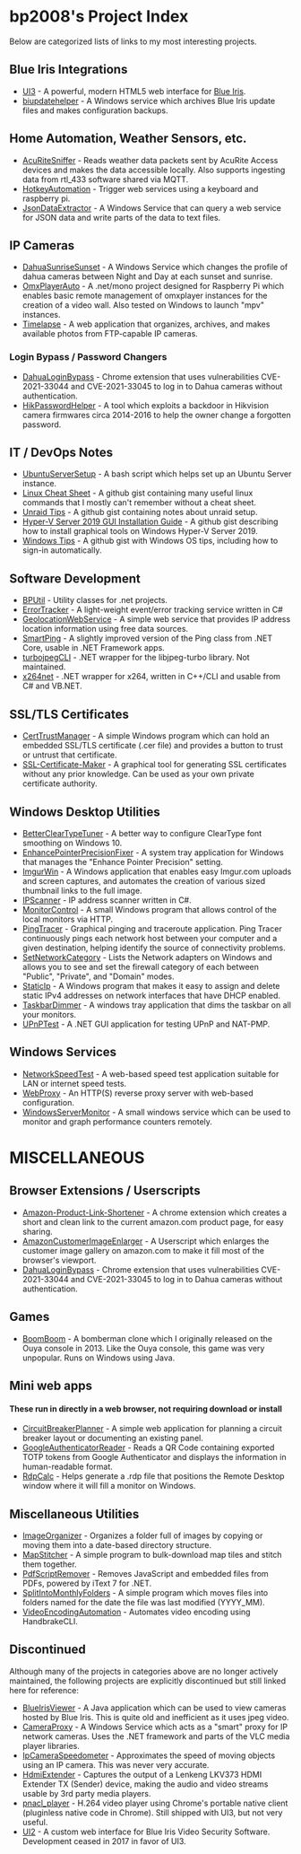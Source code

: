 # bp2008's Project Index

Below are categorized lists of links to my most interesting projects.


## Blue Iris Integrations

* [UI3](https://github.com/bp2008/ui3) - A powerful, modern HTML5 web interface for [Blue Iris](https://blueirissoftware.com/).  
* [biupdatehelper](https://github.com/bp2008/biupdatehelper) - A Windows service which archives Blue Iris update files and makes configuration backups.








## Home Automation, Weather Sensors, etc.

* [AcuRiteSniffer](https://github.com/bp2008/AcuRiteSniffer) - Reads weather data packets sent by AcuRite Access devices and makes the data accessible locally. Also supports ingesting data from rtl_433 software shared via MQTT.
* [HotkeyAutomation](https://github.com/bp2008/HotkeyAutomation) - Trigger web services using a keyboard and raspberry pi.
* [JsonDataExtractor](https://github.com/bp2008/JsonDataExtractor) - A Windows Service that can query a web service for JSON data and write parts of the data to text files.







## IP Cameras

* [DahuaSunriseSunset](https://github.com/bp2008/DahuaSunriseSunset) - A Windows Service which changes the profile of dahua cameras between Night and Day at each sunset and sunrise.
* [OmxPlayerAuto](https://github.com/bp2008/OmxPlayerAuto) - A .net/mono project designed for Raspberry Pi which enables basic remote management of omxplayer instances for the creation of a video wall.  Also tested on Windows to launch "mpv" instances.
* [Timelapse](https://github.com/bp2008/timelapse) - A web application that organizes, archives, and makes available photos from FTP-capable IP cameras.

### Login Bypass / Password Changers

* [DahuaLoginBypass](https://github.com/bp2008/DahuaLoginBypass) - Chrome extension that uses vulnerabilities CVE-2021-33044 and CVE-2021-33045 to log in to Dahua cameras without authentication.
* [HikPasswordHelper](https://github.com/bp2008/HikPasswordHelper) - A tool which exploits a backdoor in Hikvision camera firmwares circa 2014-2016 to help the owner change a forgotten password.









## IT / DevOps Notes

* [UbuntuServerSetup](https://github.com/bp2008/UbuntuServerSetup) - A bash script which helps set up an Ubuntu Server instance.
* [Linux Cheat Sheet](https://gist.github.com/bp2008/44ad5c81dca23010139fbdc2bc18f286) - A github gist containing many useful linux commands that I mostly can't remember without a cheat sheet.
* [Unraid Tips](https://gist.github.com/bp2008/b703edfdecdf78fa89dd2e41db10470f) - A github gist containing notes about unraid setup.
* [Hyper-V Server 2019 GUI Installation Guide](https://gist.github.com/bp2008/922b326bf30222b51da08146746c7c27) - A github gist describing how to install graphical tools on Windows Hyper-V Server 2019.
* [Windows Tips](https://gist.github.com/bp2008/ced5615c6718e35e075d7cabdcdaa7ca) - A github gist with Windows OS tips, including how to sign-in automatically.








## Software Development

* [BPUtil](https://github.com/bp2008/BPUtil) - Utility classes for .net projects.
* [ErrorTracker](https://github.com/bp2008/ErrorTracker) - A light-weight event/error tracking service written in C#
* [GeolocationWebService](https://github.com/bp2008/GeolocationWebService) - A simple web service that provides IP address location information using free data sources.
* [SmartPing](https://github.com/bp2008/SmartPing) - A slightly improved version of the Ping class from .NET Core, usable in .NET Framework apps.
* [turbojpegCLI](https://github.com/bp2008/turbojpegCLI) - .NET wrapper for the libjpeg-turbo library.  Not maintained.
* [x264net](https://github.com/bp2008/x264net) - .NET wrapper for x264, written in C++/CLI and usable from C# and VB.NET.







  
## SSL/TLS Certificates

* [CertTrustManager](https://github.com/bp2008/CertTrustManager) - A simple Windows program which can hold an embedded SSL/TLS certificate (.cer file) and provides a button to trust or untrust that certificate.  
* [SSL-Certificate-Maker](https://github.com/bp2008/SSL-Certificate-Maker) - A graphical tool for generating SSL certificates without any prior knowledge.  Can be used as your own private certificate authority.







## Windows Desktop Utilities

* [BetterClearTypeTuner](https://github.com/bp2008/BetterClearTypeTuner) - A better way to configure ClearType font smoothing on Windows 10.
* [EnhancePointerPrecisionFixer](https://github.com/bp2008/EnhancePointerPrecisionFixer) - A system tray application for Windows that manages the "Enhance Pointer Precision" setting.
* [ImgurWin](https://github.com/bp2008/imgurwin) - A Windows application that enables easy Imgur.com uploads and screen captures, and automates the creation of various sized thumbnail links to the full image.
* [IPScanner](https://github.com/bp2008/IPScanner) - IP address scanner written in C#.
* [MonitorControl](https://github.com/bp2008/MonitorControl) - A small Windows program that allows control of the local monitors via HTTP.
* [PingTracer](https://github.com/bp2008/pingtracer) - Graphical pinging and traceroute application. Ping Tracer continuously pings each network host between your computer and a given destination, helping identify the source of connectivity problems.
* [SetNetworkCategory](https://github.com/bp2008/SetNetworkCategory) - Lists the Network adapters on Windows and allows you to see and set the firewall category of each between "Public", "Private", and "Domain" modes.
* [StaticIp](https://github.com/bp2008/StaticIp) - A Windows program that makes it easy to assign and delete static IPv4 addresses on network interfaces that have DHCP enabled.
* [TaskbarDimmer]() - A windows tray application that dims the taskbar on all your monitors.
* [UPnPTest](https://github.com/bp2008/UPnPTest) - A .NET GUI application for testing UPnP and NAT-PMP.







## Windows Services

* [NetworkSpeedTest](https://github.com/bp2008/NetworkSpeedTest) - A web-based speed test application suitable for LAN or internet speed tests.
* [WebProxy](https://github.com/bp2008/WebProxy) - An HTTP(S) reverse proxy server with web-based configuration.
* [WindowsServerMonitor](https://github.com/bp2008/WindowsServerMonitor) - A small windows service which can be used to monitor and graph performance counters remotely.










# MISCELLANEOUS

## Browser Extensions / Userscripts

* [Amazon-Product-Link-Shortener](https://github.com/bp2008/Amazon-Product-Link-Shortener) - A chrome extension which creates a short and clean link to the current amazon.com product page, for easy sharing.  
* [AmazonCustomerImageEnlarger](https://github.com/bp2008/AmazonCustomerImageEnlarger) - A Userscript which enlarges the customer image gallery on amazon.com to make it fill most of the browser's viewport.  
* [DahuaLoginBypass](https://github.com/bp2008/DahuaLoginBypass) - Chrome extension that uses vulnerabilities CVE-2021-33044 and CVE-2021-33045 to log in to Dahua cameras without authentication.






## Games

* [BoomBoom](https://github.com/bp2008/boomboom) - A bomberman clone which I originally released on the Ouya console in 2013. Like the Ouya console, this game was very unpopular.  Runs on Windows using Java.





## Mini web apps

#### These run in directly in a web browser, not requiring download or install

* [CircuitBreakerPlanner](https://github.com/bp2008/CircuitBreakerPlanner) - A simple web application for planning a circuit breaker layout or documenting an existing panel.
* [GoogleAuthenticatorReader](https://github.com/bp2008/GoogleAuthenticatorReader) - Reads a QR Code containing exported TOTP tokens from Google Authenticator and displays the information in human-readable format.
* [RdpCalc](https://github.com/bp2008/RdpCalc) - Helps generate a .rdp file that positions the Remote Desktop window where it will fill a monitor on Windows.








## Miscellaneous Utilities

* [ImageOrganizer](https://github.com/bp2008/ImageOrganizer) - Organizes a folder full of images by copying or moving them into a date-based directory structure.
* [MapStitcher](https://github.com/bp2008/MapStitcher) - A simple program to bulk-download map tiles and stitch them together.
* [PdfScriptRemover](https://github.com/bp2008/PdfScriptRemover) - Removes JavaScript and embedded files from PDFs, powered by iText 7 for .NET.
* [SplitIntoMonthlyFolders](https://github.com/bp2008/SplitIntoMonthlyFolders) - A simple program which moves files into folders named for the date the file was last modified (YYYY_MM).
* [VideoEncodingAutomation](https://github.com/bp2008/VideoEncodingAutomation) - Automates video encoding using HandbrakeCLI.






## Discontinued

Although many of the projects in categories above are no longer actively maintained, the following projects are explicitly discontinued but still linked here for reference:

* [BlueIrisViewer](https://github.com/bp2008/blueirisviewer) - A Java application which can be used to view cameras hosted by Blue Iris.  This is quite old and inefficient as it uses jpeg video.
* [CameraProxy](https://github.com/bp2008/cameraproxy) - A Windows Service which acts as a "smart" proxy for IP network cameras. Uses the .NET framework and parts of the VLC media player libraries.
* [IpCameraSpeedometer](https://github.com/bp2008/IpCameraSpeedometer) - Approximates the speed of moving objects using an IP camera.  This was never very accurate.
* [HdmiExtender](https://github.com/bp2008/HdmiExtender) - Captures the output of a Lenkeng LKV373 HDMI Extender TX (Sender) device, making the audio and video streams usable by 3rd party media players.
* [pnacl_player](https://github.com/bp2008/pnacl_player) - H.264 video player using Chrome's portable native client (pluginless native code in Chrome).  Still shipped with UI3, but not very useful.
* [UI2](https://github.com/bp2008/ui2) - A custom web interface for Blue Iris Video Security Software. Development ceased in 2017 in favor of UI3.





